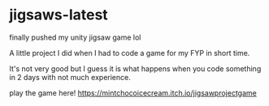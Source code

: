 # jigsaws-latest
 finally pushed my unity jigsaw game lol

 A little project I did when I had to code a game for my FYP in short time.

 It's not very good but I guess it is what happens when you code something in 2 days with not much experience.

 play the game here! https://mintchocoicecream.itch.io/jigsawprojectgame
